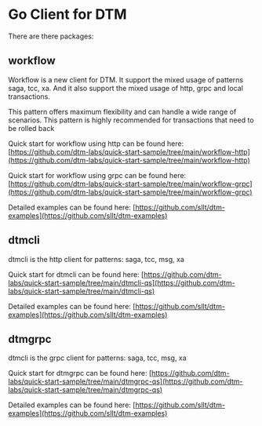 # Go Client for DTM

There are there packages:

## workflow
Workflow is a new client for DTM. It support the mixed usage of patterns saga, tcc, xa. And it also support the mixed usage of http, grpc and local transactions.

This pattern offers maximum flexibility and can handle a wide range of scenarios. This pattern is highly recommended for transactions that need to be rolled back

Quick start for workflow using http can be found here: [https://github.com/dtm-labs/quick-start-sample/tree/main/workflow-http](https://github.com/dtm-labs/quick-start-sample/tree/main/workflow-http)

Quick start for workflow using grpc can be found here: [https://github.com/dtm-labs/quick-start-sample/tree/main/workflow-grpc](https://github.com/dtm-labs/quick-start-sample/tree/main/workflow-grpc)

Detailed examples can be found here: [https://github.com/sllt/dtm-examples](https://github.com/sllt/dtm-examples)


## dtmcli
dtmcli is the http client for patterns: saga, tcc, msg, xa

Quick start for dtmcli can be found here: [https://github.com/dtm-labs/quick-start-sample/tree/main/dtmcli-qs](https://github.com/dtm-labs/quick-start-sample/tree/main/dtmcli-qs)

Detailed examples can be found here: [https://github.com/sllt/dtm-examples](https://github.com/sllt/dtm-examples)

## dtmgrpc
dtmcli is the grpc client for patterns: saga, tcc, msg, xa

Quick start for dtmgrpc can be found here: [https://github.com/dtm-labs/quick-start-sample/tree/main/dtmgrpc-qs](https://github.com/dtm-labs/quick-start-sample/tree/main/dtmgrpc-qs)

Detailed examples can be found here: [https://github.com/sllt/dtm-examples](https://github.com/sllt/dtm-examples)


